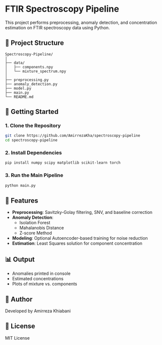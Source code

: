 # FTIR Spectroscopy Pipeline

This project performs preprocessing, anomaly detection, and concentration estimation on FTIR spectroscopy data using Python.

## 📁 Project Structure

```
Spectroscopy-Pipeline/
│
├── data/
│   ├── components.npy
│   └── mixture_spectrum.npy
│
├── preprocessing.py
├── anomaly_detection.py
├── model.py
├── main.py
└── README.md
```

## 🚀 Getting Started

### 1. Clone the Repository

```bash
git clone https://github.com/AmirrezaKha/spectroscopy-pipeline
cd spectroscopy-pipeline
```

### 2. Install Dependencies

```bash
pip install numpy scipy matplotlib scikit-learn torch
```

### 3. Run the Main Pipeline

```bash
python main.py
```

## 🧪 Features

- **Preprocessing**: Savitzky-Golay filtering, SNV, and baseline correction
- **Anomaly Detection**:
  - Isolation Forest
  - Mahalanobis Distance
  - Z-score Method
- **Modeling**: Optional Autoencoder-based training for noise reduction
- **Estimation**: Least Squares solution for component concentration

## 📊 Output

- Anomalies printed in console
- Estimated concentrations
- Plots of mixture vs. components

## 🧠 Author

Developed by Amirreza Khiabani

## 📄 License

MIT License